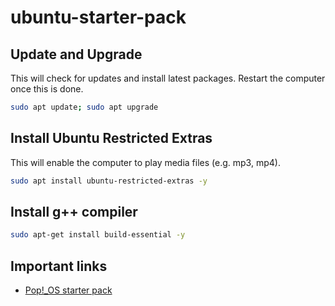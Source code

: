 # ubuntu-starter-pack

## Update and Upgrade

This will check for updates and install latest packages. Restart the computer once this is done.

```bash
sudo apt update; sudo apt upgrade
```

## Install Ubuntu Restricted Extras

This will enable the computer to play media files (e.g. mp3, mp4).

```bash
sudo apt install ubuntu-restricted-extras -y
```

## Install g++ compiler

```bash
sudo apt-get install build-essential -y
```

## Important links

- [Pop!_OS starter pack](https://techhut.tv/5-things-to-do-after-installing-pop-os/)
